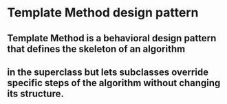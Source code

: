 # Template Method design pattern

## Template Method is a behavioral design pattern that defines the skeleton of an algorithm 
## in the superclass but lets subclasses override specific steps of the algorithm without changing its structure.
